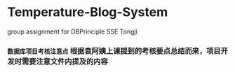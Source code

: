 # Temperature-Blog-System
group assignment for DBPrinciple   SSE Tongji

### `数据库项目考核注意点` 根据袁阿姨上课提到的考核要点总结而来，项目开发时需要注意文件内提及的内容
